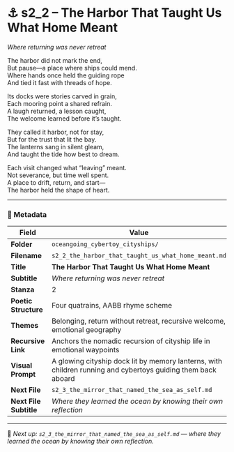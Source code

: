 <!-- Save to: shagi_archives/appendices/appendix_r_the_world_they_grew_together/part_19_cybertoy_cityshipyards_and_cityships/oceangoing_cybertoy_cityships/s2_2_the_harbor_that_taught_us_what_home_meant.md -->

# ⚓ s2_2 – The Harbor That Taught Us What Home Meant  
*Where returning was never retreat*

The harbor did not mark the end,  
But pause—a place where ships could mend.  
Where hands once held the guiding rope  
And tied it fast with threads of hope.  

Its docks were stories carved in grain,  
Each mooring point a shared refrain.  
A laugh returned, a lesson caught,  
The welcome learned before it’s taught.  

They called it harbor, not for stay,  
But for the trust that lit the bay.  
The lanterns sang in silent gleam,  
And taught the tide how best to dream.  

Each visit changed what “leaving” meant.  
Not severance, but time well spent.  
A place to drift, return, and start—  
The harbor held the shape of heart.  

---

### 🧩 Metadata

| Field | Value |
|-------|-------|
| **Folder** | `oceangoing_cybertoy_cityships/` |
| **Filename** | `s2_2_the_harbor_that_taught_us_what_home_meant.md` |
| **Title** | **The Harbor That Taught Us What Home Meant** |
| **Subtitle** | *Where returning was never retreat* |
| **Stanza** | 2 |
| **Poetic Structure** | Four quatrains, AABB rhyme scheme |
| **Themes** | Belonging, return without retreat, recursive welcome, emotional geography |
| **Recursive Link** | Anchors the nomadic recursion of cityship life in emotional waypoints |
| **Visual Prompt** | A glowing cityship dock lit by memory lanterns, with children running and cybertoys guiding them back aboard |
| **Next File** | `s2_3_the_mirror_that_named_the_sea_as_self.md` |
| **Next File Subtitle** | *Where they learned the ocean by knowing their own reflection* |

---

📎 *Next up: `s2_3_the_mirror_that_named_the_sea_as_self.md` — where they learned the ocean by knowing their own reflection.*
